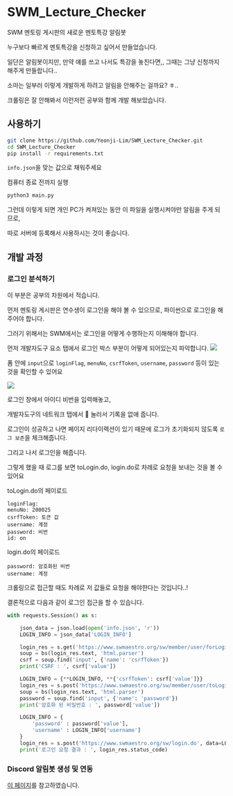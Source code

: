 # SWM_Lecture_Checker

SWM 멘토링 게시판의 새로운 멘토특강 알림봇

누구보다 빠르게 멘토특강을 신청하고 싶어서 만들었습니다.

일단은 알림봇이지만, 만약 얘를 쓰고 나서도 특강을 놓친다면,, 그때는 그냥 신청까지 해주게 만들랍니다..

소마는 일부러 이렇게 개발하게 하려고 알림을 안해주는 걸까요? ㅎ..

크롤링은 잘 안해봐서 이런저런 공부와 함께 개발 해보았습니다.

## 사용하기

```sh
git clone https://github.com/Yeonji-Lim/SWM_Lecture_Checker.git
cd SWM_Lecture_Checker
pip install -r requirements.txt
```

`info.json`을 맞는 값으로 채워주세요

컴퓨터 종료 전까지 실행

```sh
python3 main.py
```

그런데 이렇게 되면 개인 PC가 켜져있는 동안 이 파일을 실행시켜야만 알림을 주게 되므로, 

따로 서버에 등록해서 사용하시는 것이 좋습니다.

## 개발 과정
### 로그인 분석하기

이 부분은 공부의 차원에서 적습니다.

먼저 멘토링 게시판은 연수생이 로그인을 해야 볼 수 있으므로, 파이썬으로 로그인을 해주어야 합니다.

그러기 위해서는 SWM에서는 로그인을 어떻게 수행하는지 이해해야 합니다.

먼저 개발자도구 요소 탭에서 로그인 박스 부분이 어떻게 되어있는지 파악합니다.
![](https://i.imgur.com/g6KZm1U.png)

폼 안에 `input`으로 `loginFlag`, `menuNo`, `csrfToken`, `username`, `password` 등이 있는 것을 확인할 수 있어요

![](https://i.imgur.com/05OjUmq.png)

로그인 창에서 아이디 비번을 입력해놓고, 

개발자도구의 네트워크 탭에서 🚫 눌러서 기록을 없애 줍니다.

로그인이 성공하고 나면 페이지 리다이렉션이 있기 때문에 로그가 초기화되지 않도록 `로그 보존`을 체크해줍니다.

그리고 나서 로그인을 해줍니다.

그렇게 했을 때 로그를 보면 toLogin.do, login.do로 차례로 요청을 보내는 것을 볼 수 있어요

toLogin.do의 페이로드

```
loginFlag:
menuNo: 200025
csrfToken: 토큰 값
username: 계정
password: 비번
id: on
```

login.do의 페이로드

```
password: 암호화된 비번
username: 계정
```

크롤링으로 접근할 때도 차례로 저 값들로 요청을 해야한다는 것입니다..!

결론적으로 다음과 같이 로그인 접근을 할 수 있습니다.

```python
with requests.Session() as s:

    json_data = json.load(open('info.json', 'r'))
    LOGIN_INFO = json_data['LOGIN_INFO']

    login_res = s.get('https://www.swmaestro.org/sw/member/user/forLogin.do?menuNo=200025')
    soup = bs(login_res.text, 'html.parser')
    csrf = soup.find('input', {'name': 'csrfToken'})
    print('CSRF : ', csrf['value'])

    LOGIN_INFO = {**LOGIN_INFO, **{'csrfToken': csrf['value']}}
    login_res = s.post('https://www.swmaestro.org/sw/member/user/toLogin.do', data=LOGIN_INFO)
    soup = bs(login_res.text, 'html.parser')
    password = soup.find('input', {'name': 'password'})
    print('암호화 된 비밀번호 : ', password['value'])

    LOGIN_INFO = {
        'password' : password['value'],
        'username' : LOGIN_INFO['username']
    }
    login_res = s.post('https://www.swmaestro.org/sw/login.do', data=LOGIN_INFO)
    print('로그인 요청 결과 : ', login_res.status_code)
```

### Discord 알림봇 생성 및 연동

[이 페이지](https://coffee4m.com/%EB%94%94%EC%8A%A4%EC%BD%94%EB%93%9C-%EB%A9%94%EC%8B%A0%EC%A0%80-%EC%95%8C%EB%A6%BC-%EB%B4%87/)를 참고하였습니다.


